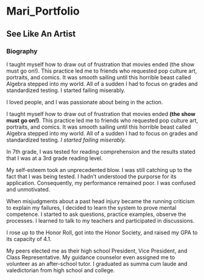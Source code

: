 # Mari_Portfolio
## See Like An Artist

### Biography
I taught myself how to draw out of frustration that movies ended (the show must go on!). This practice led me to friends who requested pop culture art, portraits, and comics. It was smooth sailing until this horrible beast called Algebra stepped into my world. All of a sudden I had to focus on grades and standardized testing. I started failing miserably.

I loved people,
and I was passionate about being in the action.

I taught myself how to draw out of frustration that movies ended **(the show must go on!)**. This practice led me to friends who requested pop culture art, portraits, and comics. It was smooth sailing until this horrible beast called Algebra stepped into my world. All of a sudden I had to focus on grades and standardized testing. *I started failing miserably.*

In 7th grade, I was tested for reading comprehension and the results stated that I was at a 3rd grade reading level.

My self-esteem took an unprecedented blow. I was still catching up to the fact that I was being tested. I hadn't understood the purporse for its application. Consequently, my performance remained poor. I was confused and unmotivated.

When misjudgments about a past head injury became the running criticism to explain my failures, I decided to learn the system to prove mental competence. I started to ask questions, practice examples, observe the processes.
I learned to talk to my teachers and participated in discussions.

I rose up to the Honor Roll, got into the Honor Society, and raised my GPA to its capacity of 4.1.

My peers elected me as their high school President, Vice President, and Class Representative.
My guidance counselor even assigned me to volunteer as an after-school tutor.
I graduated as summa cum laude and valedictorian from high school and college.
